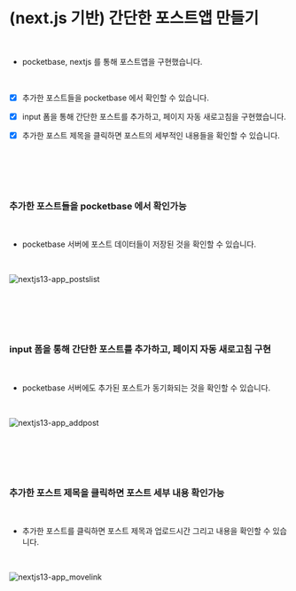 # (next.js 기반) 간단한 포스트앱 만들기

<br>

- pocketbase, nextjs 를 통해 포스트앱을 구현했습니다.

</br>

- [x] 추가한 포스트들을 pocketbase 에서 확인할 수 있습니다.

- [x] input 폼을 통해 간단한 포스트를 추가하고, 페이지 자동 새로고침을 구현했습니다.
 
- [x] 추가한 포스트 제목을 클릭하면 포스트의 세부적인 내용들을 확인할 수 있습니다.

</br></br></br></br>


### 추가한 포스트들을 pocketbase 에서 확인가능

<br>

- pocketbase 서버에 포스트 데이터들이 저장된 것을 확인할 수 있습니다.

<br>

![nextjs13-app_postslist](https://github.com/yoon052/nextjs13-app/assets/105267838/baf82ff0-f570-4347-a121-01015c7c83ea)


<br><br></br></br>


### input 폼을 통해 간단한 포스트를 추가하고, 페이지 자동 새로고침 구현

<br>

- pocketbase 서버에도 추가된 포스트가 동기화되는 것을 확인할 수 있습니다.

<br>

![nextjs13-app_addpost](https://github.com/yoon052/nextjs13-app/assets/105267838/c0e7f8be-b5f6-4cc6-a225-42775369b86a)

<br><br></br></br>


### 추가한 포스트 제목을 클릭하면 포스트 세부 내용 확인가능

<br>

- 추가한 포스트를 클릭하면 포스트 제목과 업로드시간 그리고 내용을 확인할 수 있습니다.

<br>

![nextjs13-app_movelink](https://github.com/yoon052/nextjs13-app/assets/105267838/cd17008c-1ddd-4667-99be-db1e8f1b7b03)


<br><br></br></br>
